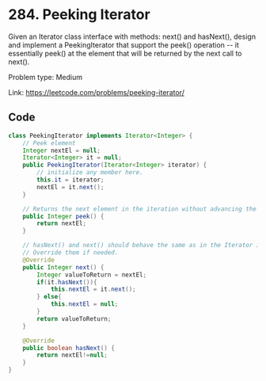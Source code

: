 # 284. Peeking Iterator
Given an Iterator class interface with methods: next() and hasNext(), design and implement a PeekingIterator that support the peek() operation -- it essentially peek() at the element that will be returned by the next call to next().

Problem type: Medium

Link: https://leetcode.com/problems/peeking-iterator/
## Code
```java
class PeekingIterator implements Iterator<Integer> {
    // Peek element
    Integer nextEl = null;
    Iterator<Integer> it = null;
    public PeekingIterator(Iterator<Integer> iterator) {
        // initialize any member here.
        this.it = iterator;
        nextEl = it.next();
    }

    // Returns the next element in the iteration without advancing the iterator.
    public Integer peek() {
        return nextEl;
    }

    // hasNext() and next() should behave the same as in the Iterator interface.
    // Override them if needed.
    @Override
    public Integer next() {
        Integer valueToReturn = nextEl;
        if(it.hasNext()){
            this.nextEl = it.next();
        } else{
            this.nextEl = null;
        }
        return valueToReturn;
    }

    @Override
    public boolean hasNext() {
        return nextEl!=null;
    }
}
```
